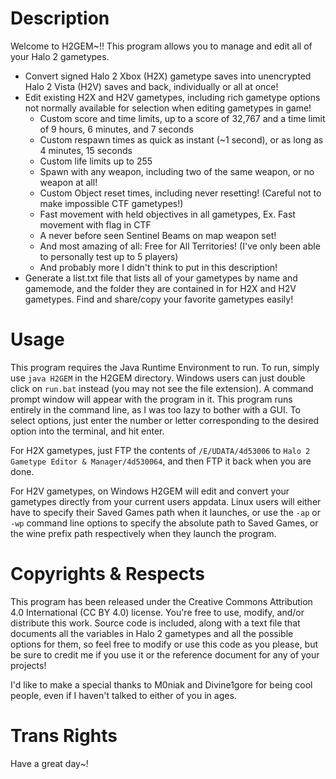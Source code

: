 Description
===========

Welcome to H2GEM~!! This program allows you to manage and edit all of your Halo 2 gametypes.

- Convert signed Halo 2 Xbox (H2X) gametype saves into unencrypted Halo 2 Vista (H2V) saves and back, individually or all at once!
- Edit existing H2X and H2V gametypes, including rich gametype options not normally available for selection when editing gametypes in game!
  - Custom score and time limits, up to a score of 32,767 and a time limit of 9 hours, 6 minutes, and 7 seconds
  - Custom respawn times as quick as instant (~1 second), or as long as 4 minutes, 15 seconds
  - Custom life limits up to 255
  - Spawn with any weapon, including two of the same weapon, or no weapon at all!
  - Custom Object reset times, including never resetting! (Careful not to make impossible CTF gametypes!)
  - Fast movement with held objectives in all gametypes, Ex. Fast movement with flag in CTF
  - A never before seen Sentinel Beams on map weapon set!
  - And most amazing of all: Free for All Territories! (I've only been able to personally test up to 5 players)
  - And probably more I didn't think to put in this description!
- Generate a list.txt file that lists all of your gametypes by name and gamemode, and the folder they are contained in for H2X and H2V gametypes. Find and share/copy your favorite gametypes easily!


Usage
=====

This program requires the Java Runtime Environment to run. To run, simply use `java H2GEM` in the H2GEM directory. Windows users can just double click on `run.bat` instead (you may not see the file extension). A command prompt window will appear with the program in it. This program runs entirely in the command line, as I was too lazy to bother with a GUI. To select options, just enter the number or letter corresponding to the desired option into the terminal, and hit enter. 

For H2X gametypes, just FTP the contents of `/E/UDATA/4d53006` to `Halo 2 Gametype Editor & Manager/4d530064`, and then FTP it back when you are done.

For H2V gametypes, on Windows H2GEM will edit and convert your gametypes directly from your current users appdata. Linux users will either have to specify their Saved Games path when it launches, or use the `-ap` or `-wp` command line options to specify the absolute path to Saved Games, or the wine prefix path respectively when they launch the program. 


Copyrights & Respects
=====================

This program has been released under the Creative Commons Attribution 4.0 International (CC BY 4.0) license. You're free to use, modify, and/or distribute this work. Source code is included, along with a text file that documents all the variables in Halo 2 gametypes and all the possible options for them, so feel free to modify or use this code as you please, but be sure to credit me if you use it or the reference document for any of your projects!

I'd like to make a special thanks to M0niak and Divine1gore for being cool people, even if I haven't talked to either of you in ages.


Trans Rights
============

Have a great day~!
